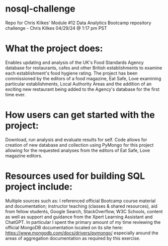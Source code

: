 # nosql-challenge
Repo for Chris Kilkes' Module #12 Data Analytics Bootcamp repository challenge - Chris Kilkes 04/29/24 @ 1:17 pm PST

# What the project does: 
Enables updating and analysis of the UK's Food Standards Agency database for restaurants, cafes and other British establishments to examine each establishment's food hygiene rating. The project has been commissioned by the editors of a food magazine, Eat Safe, Love examining particular establishments, Local Authority Areas and the addition of an exciting new restaurant being added to the Agency's database for the first time ever.

# How users can get started with the project: 
Download, run analysis and evaluate results for self. Code allows for creation of new database and collection using PyMongo for this project allowing for the requested analyses from the editors of Eat Safe, Love magazine editors. 

# Resources used for building SQL project include:
Multiple sources such as: I referenced official Bootcamp course material and documentation; instructor teaching (classes & shared resources), aid from fellow students, Google Search, StackOverflow, W3C Schools, content as well as support and guidance from the Xpert Learning Assistant and ChatGPT. In particular I spent the primary amount of my time reviewing the official MongoDB documentation located on its site here: https://www.mongodb.com/docs/drivers/pymongo/ especially around the areas of aggregation documentation as required by this exercise. 
